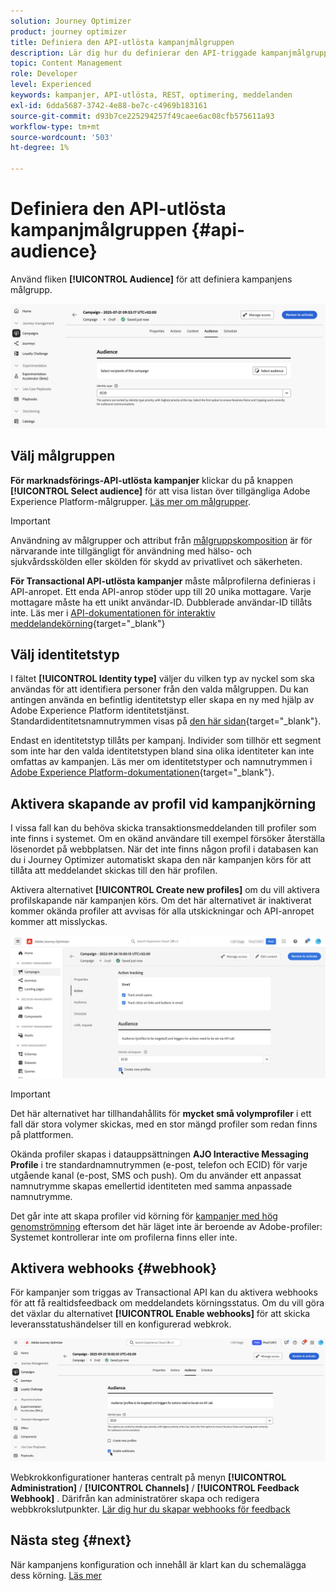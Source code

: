 ```yaml
---
solution: Journey Optimizer
product: journey optimizer
title: Definiera den API-utlösta kampanjmålgruppen
description: Lär dig hur du definierar den API-triggade kampanjmålgruppen.
topic: Content Management
role: Developer
level: Experienced
keywords: kampanjer, API-utlösta, REST, optimering, meddelanden
exl-id: 6dda5687-3742-4e88-be7c-c4969b183161
source-git-commit: d93b7ce225294257f49caee6ac08cfb575611a93
workflow-type: tm+mt
source-wordcount: '503'
ht-degree: 1%

---
```


# Definiera den API-utlösta kampanjmålgruppen {#api-audience}

Använd fliken **[!UICONTROL Audience]** för att definiera kampanjens målgrupp.

![](assets/campaign-audience.png)

## Välj målgruppen

**För marknadsförings-API-utlösta kampanjer** klickar du på knappen **[!UICONTROL Select audience]** för att visa listan över tillgängliga Adobe Experience Platform-målgrupper. [Läs mer om målgrupper](../audience/about-audiences.md).

>[!IMPORTANT]
>
>Användning av målgrupper och attribut från [målgruppskomposition](../audience/get-started-audience-orchestration.md) är för närvarande inte tillgängligt för användning med hälso- och sjukvårdsskölden eller skölden för skydd av privatlivet och säkerheten.

**För Transactional API-utlösta kampanjer** måste målprofilerna definieras i API-anropet. Ett enda API-anrop stöder upp till 20 unika mottagare. Varje mottagare måste ha ett unikt användar-ID. Dubblerade användar-ID tillåts inte. Läs mer i [API-dokumentationen för interaktiv meddelandekörning](https://developer.adobe.com/journey-optimizer-apis/references/messaging/#tag/execution/operation/postIMUnitaryMessageExecution){target="_blank"}

## Välj identitetstyp

I fältet **[!UICONTROL Identity type]** väljer du vilken typ av nyckel som ska användas för att identifiera personer från den valda målgruppen. Du kan antingen använda en befintlig identitetstyp eller skapa en ny med hjälp av Adobe Experience Platform identitetstjänst. Standardidentitetsnamnutrymmen visas på [den här sidan](https://experienceleague.adobe.com/sv/docs/experience-platform/identity/features/namespaces#standard){target="_blank"}.

Endast en identitetstyp tillåts per kampanj. Individer som tillhör ett segment som inte har den valda identitetstypen bland sina olika identiteter kan inte omfattas av kampanjen. Läs mer om identitetstyper och namnutrymmen i [Adobe Experience Platform-dokumentationen](https://experienceleague.adobe.com/docs/experience-platform/identity/home.html?lang=sv){target="_blank"}.

## Aktivera skapande av profil vid kampanjkörning

I vissa fall kan du behöva skicka transaktionsmeddelanden till profiler som inte finns i systemet. Om en okänd användare till exempel försöker återställa lösenordet på webbplatsen. När det inte finns någon profil i databasen kan du i Journey Optimizer automatiskt skapa den när kampanjen körs för att tillåta att meddelandet skickas till den här profilen.

Aktivera alternativet **[!UICONTROL Create new profiles]** om du vill aktivera profilskapande när kampanjen körs. Om det här alternativet är inaktiverat kommer okända profiler att avvisas för alla utskickningar och API-anropet kommer att misslyckas.

![](assets/api-triggered-create-profile.png)

>[!IMPORTANT]
>
>Det här alternativet har tillhandahållits för **mycket små volymprofiler** i ett fall där stora volymer skickas, med en stor mängd profiler som redan finns på plattformen.
>
>Okända profiler skapas i datauppsättningen **AJO Interactive Messaging Profile** i tre standardnamnutrymmen (e-post, telefon och ECID) för varje utgående kanal (e-post, SMS och push). Om du använder ett anpassat namnutrymme skapas emellertid identiteten med samma anpassade namnutrymme.
>
>Det går inte att skapa profiler vid körning för [kampanjer med hög genomströmning](../campaigns/api-triggered-high-throughput.md) eftersom det här läget inte är beroende av Adobe-profiler: Systemet kontrollerar inte om profilerna finns eller inte.

## Aktivera webhooks {#webhook}

För kampanjer som triggas av Transactional API kan du aktivera webhooks för att få realtidsfeedback om meddelandets körningsstatus. Om du vill göra det växlar du alternativet **[!UICONTROL Enable webhooks]** för att skicka leveransstatushändelser till en konfigurerad webkrok.

![](assets/api-triggered-webhook.png)

Webkrokkonfigurationer hanteras centralt på menyn **[!UICONTROL Administration]** / **[!UICONTROL Channels]** / **[!UICONTROL Feedback Webhook]** . Därifrån kan administratörer skapa och redigera webbkrokslutpunkter. [Lär dig hur du skapar webhooks för feedback](../configuration/feedback-webhooks.md)

## Nästa steg {#next}

När kampanjens konfiguration och innehåll är klart kan du schemalägga dess körning. [Läs mer](api-triggered-campaign-schedule.md)
